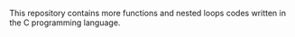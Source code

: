 This repository contains more functions and nested loops codes written in the C programming language.
